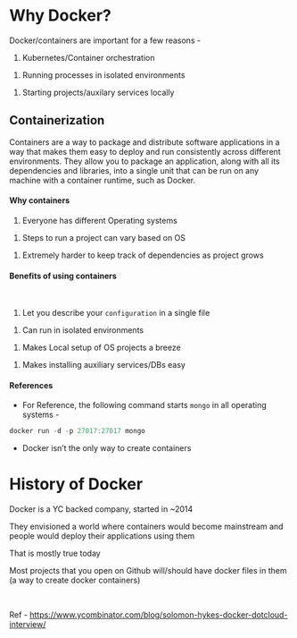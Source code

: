 # **Why Docker?**

Docker/containers are important for a few reasons -&#x20;

1. Kubernetes/Container orchestration

1) Running processes in isolated environments

1. Starting projects/auxilary services locally

## **Containerization**

Containers are a way to package and distribute software applications in a way that makes them easy to deploy and run consistently across different environments. They allow you to package an application, along with all its dependencies and libraries, into a single unit that can be run on any machine with a container runtime, such as Docker.

#### Why containers

1. Everyone has different Operating systems

1) Steps to run a project can vary based on OS

1. Extremely harder to keep track of dependencies as project grows

#### Benefits of using containers

 

1. Let you describe your `configuration` in a single file

1) Can run in isolated environments

1. Makes Local setup of OS projects a breeze

1) Makes installing auxiliary services/DBs easy

#### References

* For Reference, the following command starts `mongo` in all operating systems -&#x20;

```TypeScript
docker run -d -p 27017:27017 mongo
```

* Docker isn’t the only way to create containers

# History of Docker

Docker is a YC backed company, started in \~2014

They envisioned a world where containers would become mainstream and people would deploy their applications using them

That is mostly true today

Most projects that you open on Github will/should have docker files in them (a way to create docker containers)

 

Ref - <https://www.ycombinator.com/blog/solomon-hykes-docker-dotcloud-interview/>


